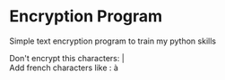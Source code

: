 # Encryption Program
 Simple text encryption program to train my python skills

Don't encrypt this characters: |\
Add french characters like : à 